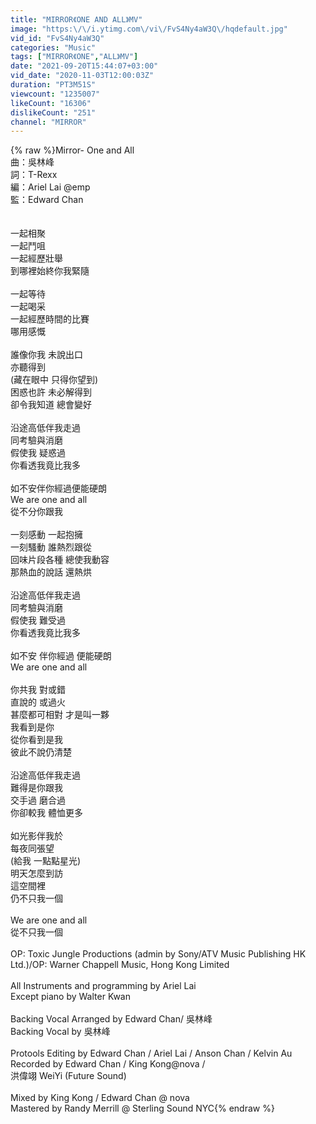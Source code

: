```yaml
---
title: "MIRROR《ONE AND ALL》MV"
image: "https:\/\/i.ytimg.com\/vi\/FvS4Ny4aW3Q\/hqdefault.jpg"
vid_id: "FvS4Ny4aW3Q"
categories: "Music"
tags: ["MIRROR《ONE","ALL》MV"]
date: "2021-09-20T15:44:07+03:00"
vid_date: "2020-11-03T12:00:03Z"
duration: "PT3M51S"
viewcount: "1235007"
likeCount: "16306"
dislikeCount: "251"
channel: "MIRROR"
---
```

{% raw %}Mirror- One and All<br />曲：吳林峰<br />詞：T-Rexx<br />編：Ariel Lai @emp<br />監：Edward Chan<br /><br /><br />一起相聚 <br />一起鬥咀 <br />一起經歷壯舉 <br />到哪裡始終你我緊隨<br /><br />一起等待 <br />一起喝采 <br />一起經歷時間的比賽 <br />哪用感慨 <br /><br />誰像你我 未說出口 <br />亦聽得到 <br />(藏在眼中 只得你望到)<br />困惑也許 未必解得到 <br />卻令我知道  總會變好 <br /><br />沿途高低伴我走過<br />同考驗與消磨 <br />假使我 疑惑過 <br />你看透我竟比我多 <br /><br />如不安伴你經過便能硬朗 <br />We are one and all <br />從不分你跟我 <br /><br />一刻感動   一起抱擁<br />一刻騷動  誰熱烈跟從 <br />回味片段各種 總使我動容 <br />那熱血的說話  還熱烘 <br /><br />沿途高低伴我走過 <br />同考驗與消磨 <br />假使我 難受過 <br />你看透我竟比我多 <br /><br />如不安 伴你經過 便能硬朗 <br />We are one and all <br /><br />你共我  對或錯<br />直說的  或過火<br />甚麼都可相對 才是叫一夥 <br />我看到是你 <br />從你看到是我 <br />彼此不說仍清楚<br /><br />沿途高低伴我走過 <br />難得是你跟我 <br />交手過 磨合過 <br />你卻較我 體恤更多 <br /><br />如光影伴我於<br />每夜同張望 <br />(給我 一點點星光) <br />明天怎麼到訪 <br />這空間裡 <br />仍不只我一個<br /><br />We are one and all <br />從不只我一個 <br /><br />OP: Toxic Jungle Productions (admin by Sony/ATV Music Publishing HK Ltd.)/OP: Warner Chappell Music, Hong Kong Limited<br /><br />All Instruments and programming by Ariel Lai <br />Except piano by Walter Kwan <br /><br />Backing Vocal Arranged by Edward Chan/ 吳林峰<br />Backing Vocal by 吳林峰<br /><br />Protools Editing by Edward Chan / Ariel Lai / Anson Chan / Kelvin Au <br />Recorded by Edward Chan / King Kong@nova /<br />洪偉翊 WeiYi (Future Sound)<br /><br />Mixed by King Kong / Edward Chan @ nova <br />Mastered by Randy Merrill @ Sterling Sound NYC{% endraw %}
